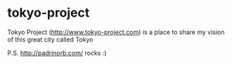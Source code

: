 tokyo-project
=============

Tokyo Project (http://www.tokyo-project.com) is a place to share my vision of this great city called Tokyo

P.S. http://padrinorb.com/ rocks :)
